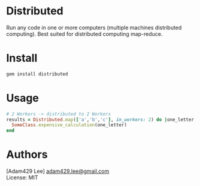 Distributed
===========

Run any code in one or more computers (multiple machines distributed computing). 
Best suited for distributed computing map-reduce.


Install
=======

```Bash
gem install distributed
```

Usage
=====

```Ruby
# 2 Workers -> distributed to 2 Workers
results = Distributed.map(['a','b','c'], in_workers: 2) do |one_letter|
  SomeClass.expensive_calculation(one_letter)
end
```

Authors
=======

[Adam429 Lee] adam429.lee@gmail.com<br/>
License: MIT<br/>